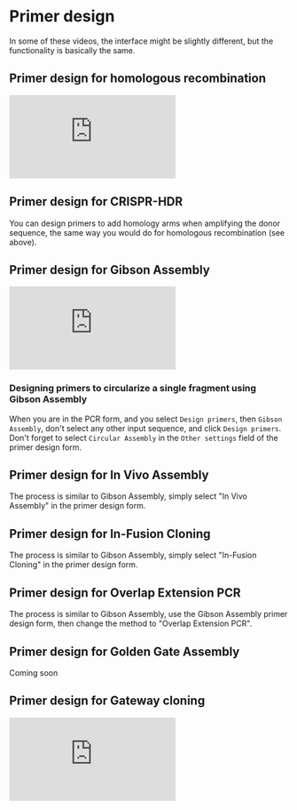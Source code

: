 # Primer design

In some of these videos, the interface might be slightly different, but the functionality is basically the same.

## Primer design for homologous recombination

<div class="video-sizer">
    <div class="video-wrapper">
    <iframe src="https://www.youtube.com/embed/BpD_fnxpeuI" frameborder="0" allowfullscreen></iframe>
    </div>
</div>

## Primer design for CRISPR-HDR

You can design primers to add homology arms when amplifying the donor sequence, the same way you would do for homologous recombination (see above).


## Primer design for Gibson Assembly

<div class="video-sizer">
    <div class="video-wrapper">
    <iframe src="https://www.youtube.com/embed/GhBHjQ8IkTE" frameborder="0" allowfullscreen></iframe>
    </div>
</div>


### Designing primers to circularize a single fragment using Gibson Assembly

When you are in the PCR form, and you select `Design primers`, then `Gibson Assembly`, don't select any other input sequence, and click `Design primers`. Don't forget to select `Circular Assembly` in the `Other settings` field of the primer design form.

## Primer design for In Vivo Assembly

The process is similar to Gibson Assembly, simply select "In Vivo Assembly" in the primer design form.

## Primer design for In-Fusion Cloning

The process is similar to Gibson Assembly, simply select "In-Fusion Cloning" in the primer design form.

## Primer design for Overlap Extension PCR

The process is similar to Gibson Assembly, use the Gibson Assembly primer design form, then change the method to "Overlap Extension PCR".

## Primer design for Golden Gate Assembly

Coming soon

## Primer design for Gateway cloning

<div class="video-sizer">
    <div class="video-wrapper">
    <iframe src="https://www.youtube.com/embed/-wjOY4i6mjg" frameborder="0" allowfullscreen></iframe>
    </div>
</div>



